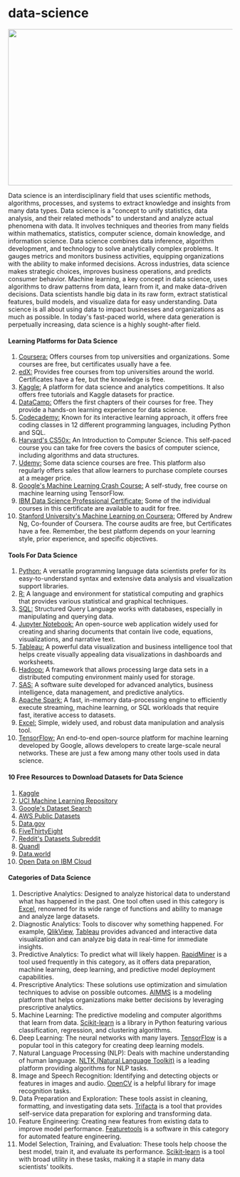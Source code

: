# data-science
<img width="750" height="350" alt="" src="https://logicmojo.com/assets/dist/new_pages/images/data-science-intro.gif"/>


Data science is an interdisciplinary field that uses scientific methods, algorithms, processes, and systems to extract knowledge and insights from many data types. Data science is a "concept to unify statistics, data analysis, and their related methods" to understand and analyze actual phenomena with data. It involves techniques and theories from many fields within mathematics, statistics, computer science, domain knowledge, and information science. Data science combines data inference, algorithm development, and technology to solve analytically complex problems. It gauges metrics and monitors business activities, equipping organizations with the ability to make informed decisions. Across industries, data science makes strategic choices, improves business operations, and predicts consumer behavior. Machine learning, a key concept in data science, uses algorithms to draw patterns from data, learn from it, and make data-driven decisions. Data scientists handle big data in its raw form, extract statistical features, build models, and visualize data for easy understanding. Data science is all about using data to impact businesses and organizations as much as possible. In today's fast-paced world, where data generation is perpetually increasing, data science is a highly sought-after field.

#### Learning Platforms for Data Science

 1. [Coursera:](https://www.coursera.org/) Offers courses from top universities and organizations. Some courses are free, but certificates usually have a fee.
 2. [edX:](https://www.edx.org/) Provides free courses from top universities around the world. Certificates have a fee, but the knowledge is free. 
 3. [Kaggle:](https://www.kaggle.com/) A platform for data science and analytics competitions. It also offers free tutorials and Kaggle datasets for practice. 
 4. [DataCamp:](https://www.datacamp.com/) Offers the first chapters of their courses for free. They provide a hands-on learning experience for data science. 
 5. [Codecademy:](https://www.codecademy.com/) Known for its interactive learning approach, it offers free coding classes in 12 different programming languages, including Python and SQL. 
 6. [Harvard's CS50x:](https://pll.harvard.edu/course/cs50-introduction-computer-science) An Introduction to Computer Science. This self-paced course you can take for free covers the basics of computer science, including algorithms and data structures. 
 7. [Udemy:](https://www.udemy.com/) Some data science courses are free. This platform also regularly offers sales that allow learners to purchase complete courses at a meager price. 
 8. [Google's Machine Learning Crash Course:](https://developers.google.com/machine-learning/crash-course) A self-study, free course on machine learning using TensorFlow. 
 9. [IBM Data Science Professional Certificate:](https://www.ibm.com/training/badge/data-science-professional-certificate) Some of the individual courses in this certificate are available to audit for free. 
10. [Stanford University's Machine Learning on Coursera:](https://www.coursera.org/specializations/machine-learning-introduction) Offered by Andrew Ng, Co-founder of Coursera. The course audits are free, but Certificates have a fee. Remember, the best platform depends on your learning style, prior experience, and specific objectives.

#### Tools For Data Science 

 1. [Python:](https://www.datacamp.com/courses/intro-to-python-for-data-science) A versatile programming language data scientists prefer for its easy-to-understand syntax and extensive data analysis and visualization support libraries. 
 2. [R:](https://www.datacamp.com/courses/free-introduction-to-r) A language and environment for statistical computing and graphics that provides various statistical and graphical techniques. 
 3. [SQL:](https://www.datacamp.com/courses/introduction-to-sql) Structured Query Language works with databases, especially in manipulating and querying data. 
 4. [Jupyter Notebook:](https://www.datacamp.com/tutorial/tutorial-jupyter-notebook#) An open-source web application widely used for creating and sharing documents that contain live code, equations, visualizations, and narrative text.
 5. [Tableau:](https://www.datacamp.com/courses/introduction-to-tableau) A powerful data visualization and business intelligence tool that helps create visually appealing data visualizations in dashboards and worksheets. 
 6. [Hadoop:](https://www.datacamp.com/tutorial/tutorial-cloudera-hadoop-tutorial) A framework that allows processing large data sets in a distributed computing environment mainly used for storage. 
 7. [SAS:](https://www.datacamp.com/courses/r-for-sas-users) A software suite developed for advanced analytics, business intelligence, data management, and predictive analytics. 
 8. [Apache Spark:](https://www.datacamp.com/tutorial/apache-spark-tutorial-machine-learning?utm_source=google&utm_medium=paid_search&utm_campaignid=19589720821&utm_adgroupid=157156375111&utm_device=t&utm_keyword=&utm_matchtype=&utm_network=g&utm_adpostion=&utm_creative=679431869483&utm_targetid=dsa-2218886984300&utm_loc_interest_ms=&utm_loc_physical_ms=9040314&utm_content=&utm_campaign=230119_1-sea~dsa~tofu_2-b2c_3-row-p1_4-prc_5-na_6-na_7-le_8-pdsh-go_9-na_10-na_11-na-fawnov23&gbraid=0AAAAADQ9WsFNiVHdOyGvQXuSoUzx97Zwi&gclid=Cj0KCQiAjMKqBhCgARIsAPDgWlyb_mRmJz7XJ56A3gb0VM-sFiN787J1R7nrkHzjoQAWmEJgNXIJikQaAsPvEALw_wcB) A fast, in-memory data-processing engine to efficiently execute streaming, machine learning, or SQL workloads that require fast, iterative access to datasets.
 9. [Excel:](https://www.coursera.org/courses?query=microsoft%20excel) Simple, widely used, and robust data manipulation and analysis tool. 
10. [TensorFlow:](https://www.datacamp.com/courses/introduction-to-tensorflow-in-python) An end-to-end open-source platform for machine learning developed by Google, allows developers to create large-scale neural networks. These are just a few among many other tools used in data science. 

#### 10 Free Resources to Download Datasets for Data Science

 1. [Kaggle](https://www.kaggle.com/datasets)
 2. [UCI Machine Learning Repository](https://humansintheloop.org/solutions/dataset-collection/?utm_term=uci%20dataset&utm_campaign=CORE+Campaign&utm_source=adwords&utm_medium=ppc&hsa_acc=7694807070&hsa_cam=17031947882&hsa_grp=137544720882&hsa_ad=594447336687&hsa_src=g&hsa_tgt=kwd-301111238337&hsa_kw=uci%20dataset&hsa_mt=b&hsa_net=adwords&hsa_ver=3&gclid=EAIaIQobChMIvsDvooHAggMVJQ97Bx0Eewn9EAAYBCAAEgL9YvD_BwE)
 3. [Google's Dataset Search](https://dataforseo.com/apis/serp-api/google-dataset-search-api?utm_source=google&utm_medium=cpc&utm_campaign=Search_Test_Products&utm_term=google%20dataset%20search%20api&utm_content=667114387619&gclid=EAIaIQobChMIlLrDtIHAggMVmwl7Bx3X3w64EAAYASAAEgJOz_D_BwE&gad=1)
 4. [AWS Public Datasets](https://registry.opendata.aws/)
 5. [Data.gov](https://catalog.data.gov/dataset?q=&sort=views_recent+desc)
 6. [FiveThirtyEight](https://data.fivethirtyeight.com/)
 7. [Reddit's Datasets Subreddit](https://www.reddit.com/r/datasets/?rdt=54031)
 8. [Quandl](https://blog.raymond-investment.com/quandl-database/)
 9. [Data.world](https://data.world/)
10. [Open Data on IBM Cloud](https://www.ibm.com/products/osdu-data-platform)

#### Categories of Data Science
 1. Descriptive Analytics: Designed to analyze historical data to understand what has happened in the past. One tool often used in this category is [Excel](https://support.microsoft.com/en-us/office/edit-in-real-time-with-friends-and-family-ec46367f-ec02-4896-bf2b-3ecd7db77697), renowned for its wide range of functions and ability to manage and analyze large datasets. 
 2. Diagnostic Analytics: Tools to discover why something happened. For example, [QlikView](https://www.qlik.com/us/products/qlikview), [Tableau](https://www.simplilearn.com/learn-tableau-tips-to-start-article) provides advanced and interactive data visualization and can analyze big data in real-time for immediate insights.
 3. Predictive Analytics: To predict what will likely happen. [RapidMiner](https://rapidminer.com/) is a tool used frequently in this category, as it offers data preparation, machine learning, deep learning, and predictive model deployment capabilities. 
 4. Prescriptive Analytics: These solutions use optimization and simulation techniques to advise on possible outcomes. [AIMMS](https://www.aimms.com/) is a modeling platform that helps organizations make better decisions by leveraging prescriptive analytics.
 5. Machine Learning: The predictive modeling and computer algorithms that learn from data. [Scikit-learn](https://www.udemy.com/course/machine-learning-with-scikit-learn/?gad_source=1&gclid=Cj0KCQiAjMKqBhCgARIsAPDgWlz7DKirlhFhkBkKDn5z9-2aIGiQcyCK2QwidMfWkaizeqbzneMllUoaAuRIEALw_wcB&matchtype=b&utm_campaign=LongTail_la.EN_cc.ROW&utm_content=deal4584&utm_medium=udemyads&utm_source=adwords&utm_term=_._ag_77155184777_._ad_535632660918_._kw_scikit-learn+tutorial_._de_c_._dm__._pl__._ti_kwd-620898423567_._li_9040314_._pd__._) is a library in Python featuring various classification, regression, and clustering algorithms. 
 6. Deep Learning: The neural networks with many layers. [TensorFlow](https://www.datacamp.com/courses/introduction-to-tensorflow-in-python) is a popular tool in this category for creating deep learning models. 
 7. Natural Language Processing (NLP): Deals with machine understanding of human language. [NLTK (Natural Language Toolkit)](https://www.udemy.com/course/the-python-natural-language-toolkit-nltk-for-text-mining/?utm_source=adwords&utm_medium=udemyads&utm_campaign=LongTail_la.EN_cc.ROW&utm_content=deal4584&utm_term=_._ag_77879424134_._ad_535397279649_._kw__._de_c_._dm__._pl__._ti_dsa-1007766171312_._li_9040314_._pd__._&matchtype=&gad_source=1&gclid=Cj0KCQiAjMKqBhCgARIsAPDgWlx59wMttaDa1FwehYQHLEAviL1Ppu2qtxxNcMl3FsBzUb3SISVpX5QaAl9TEALw_wcB) is a leading platform providing algorithms for NLP tasks. 
 8. Image and Speech Recognition: Identifying and detecting objects or features in images and audio. [OpenCV](https://opencv.org/university/free-opencv-course/?utm_source=google_ads&utm_medium=cpc&utm_campaign=OpenCV+Bootcamp+Sub&gclid=Cj0KCQiAjMKqBhCgARIsAPDgWlw3XpzmO1VgcKf9QOWrnFLrpVm08h-oPJJwCTuUXSaiAVIXU9f1j6YaAvzWEALw_wcB) is a helpful library for image recognition tasks. 
 9. Data Preparation and Exploration: These tools assist in cleaning, formatting, and investigating data sets. [Trifacta](https://www.alteryx.com/about-us/trifacta-is-now-alteryx-designer-cloud) is a tool that provides self-service data preparation for exploring and transforming data. 
 10. Feature Engineering: Creating new features from existing data to improve model performance. [Featuretools](https://www.featuretools.com/) is a software in this category for automated feature engineering. 
 11. Model Selection, Training, and Evaluation: These tools help choose the best model, train it, and evaluate its performance. [Scikit-learn](https://scikit-learn.org/stable/) is a tool with broad utility in these tasks, making it a staple in many data scientists' toolkits.

